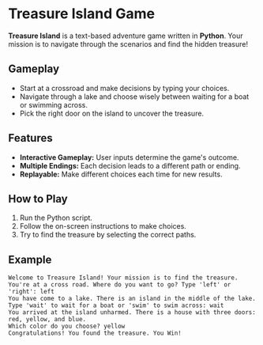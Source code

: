 # Treasure Island Game

**Treasure Island** is a text-based adventure game written in **Python**. Your mission is to navigate through the scenarios and find the hidden treasure!

## Gameplay

- Start at a crossroad and make decisions by typing your choices.
- Navigate through a lake and choose wisely between waiting for a boat or swimming across.
- Pick the right door on the island to uncover the treasure.

## Features

- **Interactive Gameplay:** User inputs determine the game's outcome.
- **Multiple Endings:** Each decision leads to a different path or ending.
- **Replayable:** Make different choices each time for new results.

## How to Play

1. Run the Python script.
2. Follow the on-screen instructions to make choices.
3. Try to find the treasure by selecting the correct paths.

## Example

```text
Welcome to Treasure Island! Your mission is to find the treasure.
You're at a cross road. Where do you want to go? Type 'left' or 'right': left
You have come to a lake. There is an island in the middle of the lake.
Type 'wait' to wait for a boat or 'swim' to swim across: wait
You arrived at the island unharmed. There is a house with three doors: red, yellow, and blue.
Which color do you choose? yellow
Congratulations! You found the treasure. You Win!
